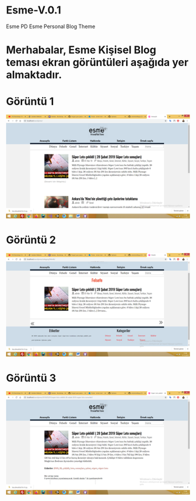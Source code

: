 # Esme-V.0.1

Esme PD Esme Personal Blog Theme


# Merhabalar, Esme Kişisel Blog teması ekran görüntüleri aşağıda yer almaktadır.


# Görüntü 1

![Screenshot](Ss1.png)

# Görüntü 2

![Screenshot](Ss2.png)


# Görüntü 3

![Screenshot](Ss3.png)



